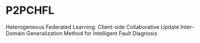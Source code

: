 # P2PCHFL
Heterogeneous Federated Learning: Client-side Collaborative Update Inter-Domain Generalization Method for Intelligent Fault Diagnosis
